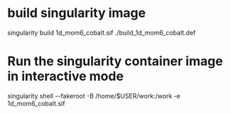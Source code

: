# build singularity image
singularity build 1d_mom6_cobalt.sif ./build_1d_mom6_cobalt.def

# Run the singularity container image in interactive mode
singularity shell --fakeroot -B /home/$USER/work:/work -e 1d_mom6_cobalt.sif 
